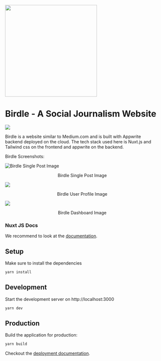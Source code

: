 <p align="left">
  <img width="300" height="300" src="https://res.cloudinary.com/sahil-patel/image/upload/v1650717661/finocrunch/appwritehack/3_cafwnv.png">
</p>

# Birdle - A Social Journalism Website

![](https://res.cloudinary.com/sahil-patel/image/upload/v1651563658/finocrunch/appwritehack/appwritehack-image_srqpii.png)

Birdle is a website similar to Medium.com and is built with Appwrite backend deployed on the cloud. The tech stack used here is Nuxt.js and Tailwind css on the frontend and appwrite on the backend.

Birdle Screenshots:

![](https://res.cloudinary.com/sahil-patel/image/upload/v1650719814/finocrunch/appwritehack/single_post_czigaw.png "Birdle Single Post Image")

<p align="center">
Birdle Single Post Image
</p>

![](https://res.cloudinary.com/sahil-patel/image/upload/v1650718093/finocrunch/appwritehack/author_xrbtih.png)

<p align="center">
Birdle User Profile Image
</p>

![](https://res.cloudinary.com/sahil-patel/image/upload/v1651566403/finocrunch/appwritehack/screely-1651566392638_reuzi1.png)

<p align="center">
Birdle Dashboard Image
</p>

### Nuxt JS Docs

We recommend to look at the [documentation](https://v3.nuxtjs.org).

## Setup

Make sure to install the dependencies

```bash
yarn install
```

## Development

Start the development server on http://localhost:3000

```bash
yarn dev
```

## Production

Build the application for production:

```bash
yarn build
```

Checkout the [deployment documentation](https://v3.nuxtjs.org/docs/deployment).
